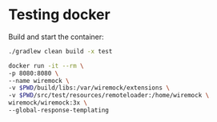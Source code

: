 # Testing docker

Build and start the container:

```bash
./gradlew clean build -x test
```

```bash
docker run -it --rm \
-p 8080:8080 \
--name wiremock \
-v $PWD/build/libs:/var/wiremock/extensions \
-v $PWD/src/test/resources/remoteloader:/home/wiremock \
wiremock/wiremock:3x \
--global-response-templating
```
